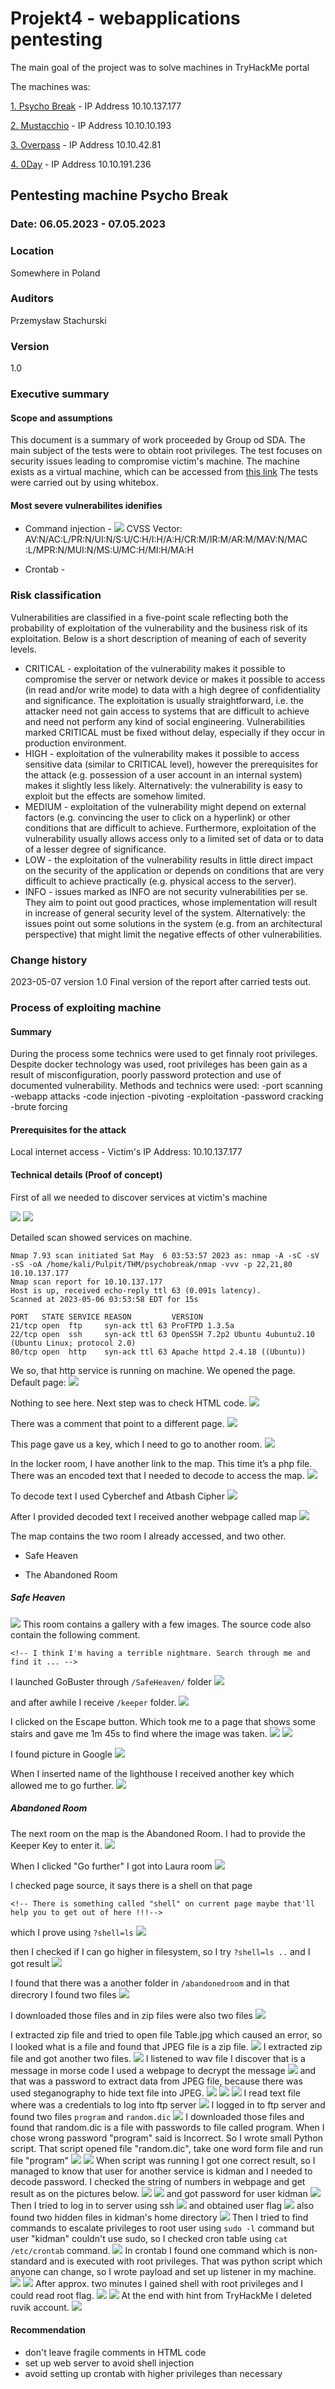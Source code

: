 # Projekt4 - webapplications pentesting

The main goal of the project was to solve machines in TryHackMe portal

The machines was:

[1. Psycho Break](https://tryhackme.com/room/psychobreak) - IP Address 10.10.137.177

[2. Mustacchio](https://tryhackme.com/room/mustacchio) - IP Address 10.10.10.193

[3. Overpass](https://tryhackme.com/room/overpass) - IP Address 10.10.42.81

[4. 0Day](https://tryhackme.com/room/0day) - IP Address 10.10.191.236


## Pentesting machine Psycho Break

### Date: 06.05.2023 - 07.05.2023
### Location
Somewhere in Poland
### Auditors
Przemysław Stachurski
### Version
1.0

### Executive summary

#### Scope and assumptions

This document is a summary of work proceeded by Group od SDA. The main subject of the tests were to obtain root privileges. The test focuses on security issues leading to compromise victim's machine.
The machine exists as a virtual machine, which can be accessed from [this link](https://tryhackme.com/room/psychobreak)
The tests were carried out by using whitebox.

#### Most severe vulnerabilites idenifies

- Command injection - 
![](https://github.com/stachu79/projekt4/blob/main/PsychoBreak/assesment.png)
CVSS Vector: AV:N/AC:L/PR:N/UI:N/S:U/C:H/I:H/A:H/CR:M/IR:M/AR:M/MAV:N/MAC :L/MPR:N/MUI:N/MS:U/MC:H/MI:H/MA:H

- Crontab - 


### Risk classification

Vulnerabilities are classified in a five-point scale reflecting both the probability of exploitation of the
vulnerability and the business risk of its exploitation. Below is a short description of meaning of each
of severity levels.

- CRITICAL - exploitation of the vulnerability makes it possible to compromise the server
    or network device or makes it possible to access (in read and/or write mode) to data with
    a high degree of confidentiality and significance. The exploitation is usually
    straightforward, i.e. the attacker need not gain access to systems that are difficult to
    achieve and need not perform any kind of social engineering. Vulnerabilities marked
    CRITICAL must be fixed without delay, especially if they occur in production environment.
- HIGH - exploitation of the vulnerability makes it possible to access sensitive data (similar
    to CRITICAL level), however the prerequisites for the attack (e.g. possession of a user
    account in an internal system) makes it slightly less likely. Alternatively: the vulnerability
    is easy to exploit but the effects are somehow limited.
- MEDIUM - exploitation of the vulnerability might depend on external factors (e.g.
    convincing the user to click on a hyperlink) or other conditions that are difficult to achieve.
    Furthermore, exploitation of the vulnerability usually allows access only to a limited set of
    data or to data of a lesser degree of significance.
- LOW - the exploitation of the vulnerability results in little direct impact on the security of
    the application or depends on conditions that are very difficult to achieve practically (e.g.
    physical access to the server).
- INFO - issues marked as INFO are not security vulnerabilities per se. They aim to point
    out good practices, whose implementation will result in increase of general security level
    of the system. Alternatively: the issues point out some solutions in the system (e.g. from
    an architectural perspective) that might limit the negative effects of other vulnerabilities.

### Change history

2023-05-07 version 1.0 Final version of the report after carried tests out.

### Process of exploiting machine

#### Summary

During the process some technics were used to get finnaly root privileges. Despite docker technology was used, root privileges has been gain as a result of misconfiguration, poorly password protection and use of documented vulnerability. Methods and technics were used:
-port scanning
-webapp attacks
-code injection
-pivoting
-exploitation
-password cracking
-brute forcing

#### Prerequisites for the attack

Local internet access - Victim's IP Address: 10.10.137.177

#### Technical details (Proof of concept)

First of all we needed to discover services at victim's machine

![](https://github.com/stachu79/projekt4/blob/main/PsychoBreak/rustscan1.png)
![](https://github.com/stachu79/projekt4/blob/main/PsychoBreak/rustscan2.png)

Detailed scan showed services on machine.
```
Nmap 7.93 scan initiated Sat May  6 03:53:57 2023 as: nmap -A -sC -sV -sS -oA /home/kali/Pulpit/THM/psychobreak/nmap -vvv -p 22,21,80 10.10.137.177
Nmap scan report for 10.10.137.177
Host is up, received echo-reply ttl 63 (0.091s latency).
Scanned at 2023-05-06 03:53:58 EDT for 15s

PORT   STATE SERVICE REASON         VERSION
21/tcp open  ftp     syn-ack ttl 63 ProFTPD 1.3.5a
22/tcp open  ssh     syn-ack ttl 63 OpenSSH 7.2p2 Ubuntu 4ubuntu2.10 (Ubuntu Linux; protocol 2.0)
80/tcp open  http    syn-ack ttl 63 Apache httpd 2.4.18 ((Ubuntu))
```



We so, that http service is running on machine. We opened the page.
Default page:
![](https://github.com/stachu79/projekt4/blob/main/PsychoBreak/webpage01.png)

Nothing to see here. Next step was to check HTML code. 
![](https://github.com/stachu79/projekt4/blob/main/PsychoBreak/sourcecode.png)

There was a comment that point to a different page.
![](https://github.com/stachu79/projekt4/blob/main/PsychoBreak/sadistroom.png)

This page gave us a key, which I need to go to another room.
![](https://github.com/stachu79/projekt4/blob/main/PsychoBreak/key1.png)

In the locker room, I have another link to the map. This time it’s a php file. There was an encoded text that I needed to decode to access the map. 
![](https://github.com/stachu79/projekt4/blob/main/PsychoBreak/lockerroom.png)

To decode text I used Cyberchef and Atbash Cipher
![](https://github.com/stachu79/projekt4/blob/main/PsychoBreak/cyberchef.png)

After I provided decoded text I received another webpage called map
![](https://github.com/stachu79/projekt4/blob/main/PsychoBreak/map.png)

The map contains the two room I already accessed, and two other.

- Safe Heaven

- The Abandoned Room

##### Safe Heaven
![](https://github.com/stachu79/projekt4/blob/main/PsychoBreak/safeheaven.png)
This room contains a gallery with a few images. The source code also contain the following comment.

```
<!-- I think I'm having a terrible nightmare. Search through me and find it ... -->
```

I launched GoBuster through ```/SafeHeaven/``` folder
![](https://github.com/stachu79/projekt4/blob/main/PsychoBreak/gobuster2.png)

and after awhile I receive ```/keeper``` folder.
![](https://github.com/stachu79/projekt4/blob/main/PsychoBreak/keeper.png)

I clicked on the Escape button. Which took me to a page that shows some stairs and gave me 1m 45s to find where the image was taken.
![](https://github.com/stachu79/projekt4/blob/main/PsychoBreak/escape.png)
![](https://github.com/stachu79/projekt4/blob/main/PsychoBreak/googleit.png)

I found picture in Google 
![](https://github.com/stachu79/projekt4/blob/main/PsychoBreak/lighthouse.png)

When I inserted name of the lighthouse I received another key which allowed me to go further.
![](https://github.com/stachu79/projekt4/blob/main/PsychoBreak/key2.png)

##### Abandoned Room
The next room on the map is the Abandoned Room. I had to provide the Keeper Key to enter it.
![](https://github.com/stachu79/projekt4/blob/main/PsychoBreak/abandonedroom.png)

When I clicked "Go further" I got into Laura room
![](https://github.com/stachu79/projekt4/blob/main/PsychoBreak/laura.png)

I checked page source, it says there is a shell on that page
```
<!-- There is something called "shell" on current page maybe that'll help you to get out of here !!!-->
```
which I prove using ```?shell=ls```
![](https://github.com/stachu79/projekt4/blob/main/PsychoBreak/shell.png)

then I checked if I can go higher in filesystem, so I try ```?shell=ls ..``` and I got result
![](https://github.com/stachu79/projekt4/blob/main/PsychoBreak/shell2.png)

I found that there was a another folder in ```/abandonedroom``` and in that direcrory I found two files
![](https://github.com/stachu79/projekt4/blob/main/PsychoBreak/directory.png)

I downloaded those files and in zip files were also two files
![](https://github.com/stachu79/projekt4/blob/main/PsychoBreak/helpme_content.png)

I extracted zip file and tried to open file Table.jpg which caused an error, so I looked what is a file and found that JPEG file is a zip file.
![](https://github.com/stachu79/projekt4/blob/main/PsychoBreak/table1.png)
I extracted zip file and got another two files.
![](https://github.com/stachu79/projekt4/blob/main/PsychoBreak/table2.png)
I listened to wav file I discover that is a message in morse code
I used a webpage to decrypt the message
![](https://github.com/stachu79/projekt4/blob/main/PsychoBreak/morsecode.png)
and that was a password to extract data from JPEG file, because there was used steganography to hide text file into JPEG.
![](https://github.com/stachu79/projekt4/blob/main/PsychoBreak/morsekey.png)
![](https://github.com/stachu79/projekt4/blob/main/PsychoBreak/steghide1.png)
![](https://github.com/stachu79/projekt4/blob/main/PsychoBreak/extracteddata.png)
I read text file where was a credentials to log into ftp server
![](https://github.com/stachu79/projekt4/blob/main/PsychoBreak/ftp.png)
I logged in to ftp server and found two files ```program``` and ```random.dic```
![](https://github.com/stachu79/projekt4/blob/main/PsychoBreak/ftp2.png)
I downloaded those files and found that random.dic is a file with passwords to file called program. When I chose wrong password "program" said is Incorrect.
So I wrote small Python script. That script opened file "random.dic", take one word form file and run file "program"
![](https://github.com/stachu79/projekt4/blob/main/PsychoBreak/script.png)
![](https://github.com/stachu79/projekt4/blob/main/PsychoBreak/scriptresult.png)
When script was running I got one correct result, so I managed to know that user for another service is kidman and I needed to decode password.
I checked the string of numbers in webpage and get result as on the pictures below.
![](https://github.com/stachu79/projekt4/blob/main/PsychoBreak/recognize1.png)
![](https://github.com/stachu79/projekt4/blob/main/PsychoBreak/recognize2.png)
and got password for user kidman
![](https://github.com/stachu79/projekt4/blob/main/PsychoBreak/password.png)
Then I tried to log in to server using ssh 
![](https://github.com/stachu79/projekt4/blob/main/PsychoBreak/ssh1.png)
and obtained user flag
![](https://github.com/stachu79/projekt4/blob/main/PsychoBreak/userflag.png)
also found two hidden files in kidman's home directory
![](https://github.com/stachu79/projekt4/blob/main/PsychoBreak/kidman1.png)
Then I tried to find commands to escalate privileges to root user using ```sudo -l``` command but user "kidman" couldn't use sudo, 
so I checked cron table using ```cat /etc/crontab``` command.
![](https://github.com/stachu79/projekt4/blob/main/PsychoBreak/crontab1.png)
In crontab I found one command which is non-standard and is executed with root privileges.
That was python script which anyone can change, so I wrote payload and set up listener in my machine. 
![](https://github.com/stachu79/projekt4/blob/main/PsychoBreak/crontab2.png)
![](https://github.com/stachu79/projekt4/blob/main/PsychoBreak/payload.png)
After approx. two minutes I gained shell with root privileges and I could read root flag.
![](https://github.com/stachu79/projekt4/blob/main/PsychoBreak/root.png)
![](https://github.com/stachu79/projekt4/blob/main/PsychoBreak/rootflag.png)
At the end with hint from TryHackMe I deleted ruvik account.
![](https://github.com/stachu79/projekt4/blob/main/PsychoBreak/defeatruvik.png)


#### Recommendation

- don't leave fragile comments in HTML code
- set up web server to avoid shell injection
- avoid setting up crontab with higher privileges than necessary


